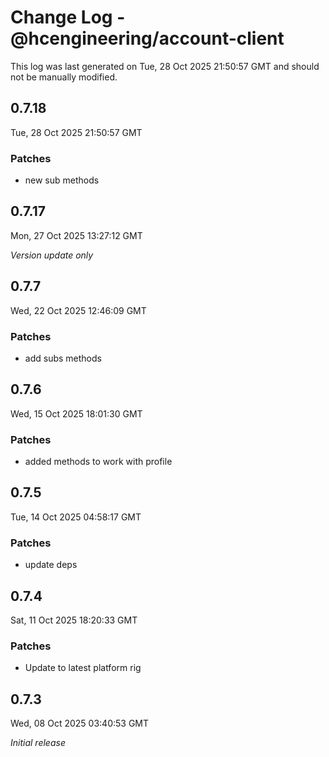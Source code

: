 # Change Log - @hcengineering/account-client

This log was last generated on Tue, 28 Oct 2025 21:50:57 GMT and should not be manually modified.

## 0.7.18
Tue, 28 Oct 2025 21:50:57 GMT

### Patches

- new sub methods

## 0.7.17
Mon, 27 Oct 2025 13:27:12 GMT

_Version update only_

## 0.7.7
Wed, 22 Oct 2025 12:46:09 GMT

### Patches

- add subs methods

## 0.7.6
Wed, 15 Oct 2025 18:01:30 GMT

### Patches

- added methods to work with profile

## 0.7.5
Tue, 14 Oct 2025 04:58:17 GMT

### Patches

- update deps

## 0.7.4
Sat, 11 Oct 2025 18:20:33 GMT

### Patches

- Update to latest platform rig

## 0.7.3
Wed, 08 Oct 2025 03:40:53 GMT

_Initial release_

